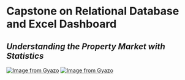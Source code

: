 # Capstone on Relational Database and Excel Dashboard

## _Understanding the Property Market with Statistics_

[![Image from Gyazo](https://i.gyazo.com/26de1e460c449cfc9a2a9819fb0ce7c9.jpg)](https://gyazo.com/26de1e460c449cfc9a2a9819fb0ce7c9)
[![Image from Gyazo](https://i.gyazo.com/663fd56a85e2925164683fcbd33b2ab7.png)](https://gyazo.com/663fd56a85e2925164683fcbd33b2ab7)